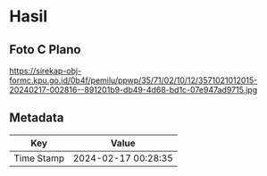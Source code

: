 # Hasil

## Foto C Plano

https://sirekap-obj-formc.kpu.go.id/0b4f/pemilu/ppwp/35/71/02/10/12/3571021012015-20240217-002816--891201b9-db49-4d68-bd1c-07e947ad9715.jpg


## Metadata

| Key        | Value               |
| ---------- | ------------------- |
| Time Stamp | 2024-02-17 00:28:35 |



